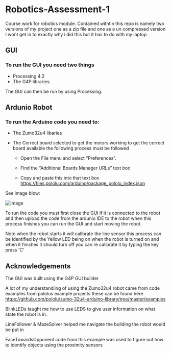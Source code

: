 # Robotics-Assessment-1
Course work for robotics module.
Contained withtin this repo is namely two versions of my project one as a zip file and one as a un compressed version I wont get in to exactly why i did this but it has to do with my laptop

## GUI
### To run the GUI you need two things
* Processing 4.2
* The G4P libraries

The GUI can then be run by using Processing.

## Ardunio Robot
### To run the Arduino code you need to:
* The Zumo32u4 libaries
* The Correct board selected to get the motors working to get the correct board available the following process must be followed

  *  Open the File menu and select “Preferences”.

  * Find the “Additional Boards Manager URLs” text box

  *  Copy and paste this into that text box https://files.pololu.com/arduino/package_pololu_index.json

See image blow:

![image](https://user-images.githubusercontent.com/38881444/222428585-534ab998-adec-4864-b38b-ec0e05ad86aa.png)

To run the code you must first close the GUI if it is connected to the robot and then upload the code from the ardunio IDE to the robot when this process finishes you can run the GUI and start moving the robot.

Note when the robot starts it will calibrate the line sensor this process can be identified by the Yellow LED being on when the robot is turned on and when it finishes it should turn off you can re calibrate it by typing the key press 'C'

## Acknowledgements
The GUI was built using the G4P GUI builder

A lot of my understandiing of using the Zumo32u4 robot came from code examples from pololus example projects these can be found here https://github.com/pololu/zumo-32u4-arduino-library/tree/master/examples

BlinkLEDs taught me how to use LEDS to give user information on what state the robot is in.

LineFollower & MazeSolver helped me navigate the building the robot would be put in

FaceTowardsOpponent code from this example was used to figure out how to identify objects using the proximity sensors 

